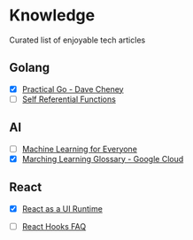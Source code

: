 # Knowledge
Curated list of enjoyable tech articles

## Golang
- [x] [Practical Go - Dave Cheney](https://dave.cheney.net/practical-go/presentations/qcon-china.html) 
- [ ] [Self Referential Functions](https://commandcenter.blogspot.com/2014/01/self-referential-functions-and-design.html)
## AI
- [ ] [Machine Learning for Everyone](https://vas3k.com/blog/machine_learning/)
- [x] [Marching Learning Glossary - Google Cloud](https://developers.google.com/machine-learning/glossary/)

## React
- [x] [React as a UI Runtime](https://t.co/IZNtp9113k)
* [ ] [React Hooks FAQ](https://reactjs.org/docs/hooks-faq.html)
